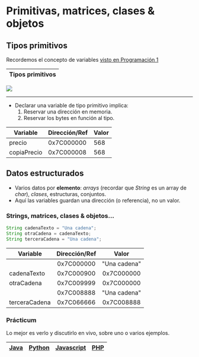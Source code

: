 # Primitivas, matrices, clases & objetos

## Tipos primitivos

Recordemos el concepto de variables [visto en Programación 1](https://github.com/mmasias/23-24-prg1/blob/main/temario/variables.md)

|Tipos primitivos|
|-|
<img src="https://raw.githubusercontent.com/mmasias/23-24-prg1/e6aa945f3bbb90999a22d0894d17f021309bb156/imagenes/modelosUML/tiposPrimitivos.svg" />

---

- Declarar una variable de tipo primitivo implica:
  1. Reservar una dirección en memoria.
  1. Reservar los bytes en función al tipo.

<div align=center>

|Variable|Dirección/Ref|Valor|
|-|-|-|
precio|0x7C000000|568
copiaPrecio|0x7C000008|568

</div>

## Datos estructurados


- Varios datos por **elemento**: *arrays* (recordar que *String* es un array de *char*), *clases*, estructuras, conjuntos.
- Aquí las variables guardan una dirección (o referencia), no un valor.

### Strings, matrices, clases & objetos...

```java
String cadenaTexto = "Una cadena";
String otraCadena = cadenaTexto;
String terceraCadena = "Una cadena";
```

<div align=center>

|Variable|Dirección/Ref|Valor|
|-|:-:|:-:|
||0x7C000000|"Una cadena"|
cadenaTexto|0x7C000900|0x7C000000
otraCadena|0x7C009999|0x7C000000
||0x7C008888|"Una cadena"|
terceraCadena|0x7C066666|0x7C008888
</div>

### Prácticum

Lo mejor es verlo y discutirlo en vivo, sobre uno o varios ejemplos.

<div align=center>

|[Java](/src/Tema001.java)|[Python](/src/Tema001.py)|[Javascript](/src/Tema001.js)|[PHP](/src/Tema001.php)
|-|-|-|-|

</div>
